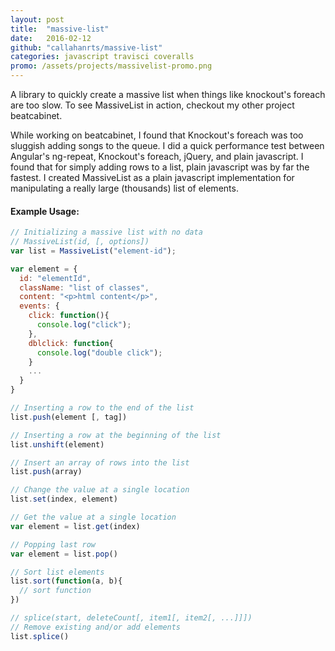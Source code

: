 ```yaml
---
layout: post
title:  "massive-list"
date:   2016-02-12
github: "callahanrts/massive-list"
categories: javascript travisci coveralls
promo: /assets/projects/massivelist-promo.png
---
```

A library to quickly create a massive list when things like knockout's foreach are too slow. To
see MassiveList in action, checkout my other project beatcabinet.

While working on beatcabinet, I found that Knockout's foreach was too sluggish adding songs to
the queue. I did a quick performance test between Angular's ng-repeat, Knockout's foreach, jQuery,
and plain javascript. I found that for simply adding rows to a list, plain javascript was by far
the fastest. I created MassiveList as a plain javascript implementation for manipulating a really
large (thousands) list of elements.


#### Example Usage:
```javascript
// Initializing a massive list with no data
// MassiveList(id, [, options])
var list = MassiveList("element-id");

var element = {
  id: "elementId",
  className: "list of classes",
  content: "<p>html content</p>",
  events: {
    click: function(){
      console.log("click");
    },
    dblclick: function{
      console.log("double click");
    }
    ...
  }
}

// Inserting a row to the end of the list
list.push(element [, tag])

// Inserting a row at the beginning of the list
list.unshift(element)

// Insert an array of rows into the list
list.push(array)

// Change the value at a single location
list.set(index, element)

// Get the value at a single location
var element = list.get(index)

// Popping last row
var element = list.pop()

// Sort list elements
list.sort(function(a, b){
  // sort function
})

// splice(start, deleteCount[, item1[, item2[, ...]]])
// Remove existing and/or add elements
list.splice()
```
